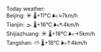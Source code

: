 Today weather:  
Beijing: ☀️   🌡️+11°C 🌬️↘7km/h  
Tianjin: 🌫  🌡️+16°C 🌬️↖4km/h  
Shijiazhuang: ☀️   🌡️+18°C 🌬️→5km/h  
Tangshan: ⛅️  🌡️+18°C 🌬️↑4km/h  
